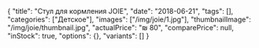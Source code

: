 {
    "title": "Стул для кормления JOIE",
    "date": "2018-06-21",
    "tags": [],
    "categories": ["Детское"],
    "images": ["/img/joie/1.jpg"],
    "thumbnailImage": "/img/joie/thumbnail.jpg",
    "actualPrice": "₪ 80",
    "comparePrice": null,
    "inStock": true,
    "options": {},
    "variants": []
}
